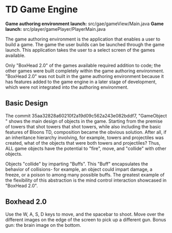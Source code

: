 TD Game Engine
===================

**Game authoring environment launch:**  src/gae/gameView/Main.java
**Game launch:** src/player/gamePlayer/PlayerMain.java


The game authoring environment is the application that enables a user to build a game. The game the user builds can be launched through the game launch. This application takes the user to a select screen of the games available. 

Only "BoxHead 2.0" of the games available required addition to code; the other games were built completely within the game authoring environment. "BoxHead 2.0" was not built in the game authoring environment because it has features added to the game engine in a later stage of development, which were not integrated into the authoring environment.

Basic Design
-------------

The commit 35aa32828a60210f2a19d09c562a243e082bddf7, "GameObject " shows the main design of objects in the game. Starting from the premise of towers that shot towers that shot towers, while also including the basic features of Bloons TD, composition became the obvious solution. After all, if an inheritance hierarchy involving, for example, towers and projectiles was created, what of the objects that were both towers and projectiles? Thus, ALL game objects have the potential to "fire", move, and  "collide" with other objects.

Objects "collide" by imparting "Buffs". This "Buff" encapsulates the behavior of collisions- for example, an object could impart damage, a freeze, or a poison to among many possible buffs. The greatest example of the flexibility of this abstraction is the mind control interaction showcased in "BoxHead 2.0".


Boxhead 2.0
-------------------

Use the W, A, S, D keys to move, and the spacebar to shoot. Move over the different images on the edge of the screen to pick up a different gun. Bonus gun: the brain image on the bottom.
